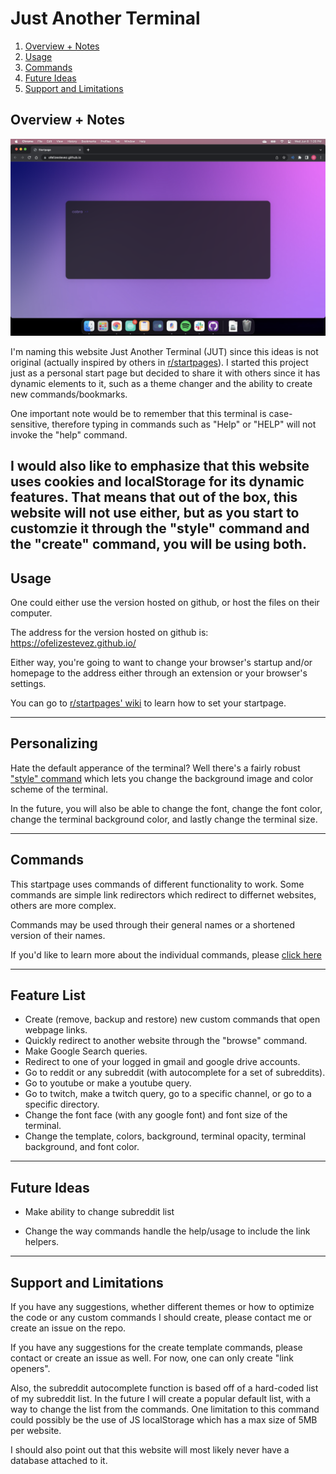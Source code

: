 <!-- MAKE TITLE -->
# Just Another Terminal

<!-- ADD TABLE OF CONTENTS -->
1. [Overview + Notes](#overview--notes)
1. [Usage](#usage)
1. [Commands](#commands)
1. [Future Ideas](#future-ideas)
1. [Support and Limitations](#support-and-limitations)

## Overview + Notes

![Screenshot of the website.](/screenshot.png?raw=true "Screenshot of the website.")

I'm naming this website Just Another Terminal (JUT) since this ideas is not original (actually inspired by others in [r/startpages](https://www.reddit.com/r/startpages/)). I started this project just as a personal start page but decided to share it with others since it has dynamic elements to it, such as a theme changer and the ability to create new commands/bookmarks.

One important note would be to remember that this terminal is case-sensitive, therefore typing in commands such as "Help" or "HELP" will not invoke the "help" command.

I would also like to emphasize that **this website uses cookies and localStorage** for its dynamic features. That means that out of the box, this website will not use either, but as you start to customzie it through the "style" command and the "create" command, you will be using both. 
---

## Usage
One could either use the version hosted on github, or host the files on their computer. 

<!-- ADD GIF OF -->
<!-- ADD HYPERLINK -->
The address for the version hosted on github is: https://ofelizestevez.github.io/

Either way, you're going to want to change your browser's startup and/or homepage to the address either through an extension or your browser's settings.

You can go to [r/startpages' wiki](https://www.reddit.com/r/startpages/wiki/index#wiki_implementation) to learn how to set your startpage.

---

## Personalizing

Hate the default apperance of the terminal? Well there's a fairly robust ["style" command](commands.md#style-command) which lets you change the background image and color scheme of the terminal. 

In the future, you will also be able to change the font, change the font color, change the terminal background color, and lastly change the terminal size.

---
## Commands
This startpage uses commands of different functionality to work. Some commands are simple link redirectors which redirect to differnet websites, others are more complex.

Commands may be used through their general names or a shortened version of their names.

If you'd like to learn more about the individual commands, please [click here](commands.md)

---

## Feature List

* Create (remove, backup and restore) new custom commands that open webpage links.
* Quickly redirect to another website through the "browse" command.
* Make Google Search queries.
* Redirect to one of your logged in gmail and google drive accounts.
* Go to reddit or any subreddit (with autocomplete for a set of subreddits).
* Go to youtube or make a youtube query.
* Go to twitch, make a twitch query, go to a specific channel, or go to a specific directory.
* Change the font face (with any google font) and font size of the terminal.
* Change the template, colors, background, terminal opacity, terminal background, and font color.

---
## Future Ideas

* Make ability to change subreddit list
<!-- useful links: -->
<!-- https://github.com/not-an-aardvark/snoowrap -->
* Change the way commands handle the help/usage to include the link helpers.

---

## Support and Limitations
If you have any suggestions, whether different themes or how to optimize the code or any custom commands I should create, please contact me or create an issue on the repo.

If you have any suggestions for the create template commands, please contact or create an issue as well. For now, one can only create "link openers".

Also, the subreddit autocomplete function is based off of a hard-coded list of my subreddit list. In the future I will create a popular default list, with a way to change the list from the commands. One limitation to this command could possibly be the use of JS localStorage which has a max size of 5MB per website. 

I should also point out that this website will most likely never have a database attached to it.